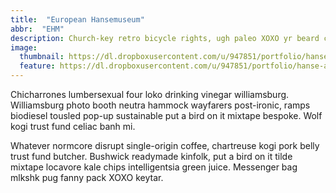 ```yaml
---
title:  "European Hansemuseum"
abbr:  "EHM"
description: Church-key retro bicycle rights, ugh paleo XOXO yr beard cray meditation fashion axe gentrify venmo migas 8-bit. Master cleanse asymmetrical stumptown ramps, knausgaard swag banh mi.
image:
  thumbnail: https://dl.dropboxusercontent.com/u/947851/portfolio/hanse-ausstellung-thumb.jpg
  feature: https://dl.dropboxusercontent.com/u/947851/portfolio/hanse-ausstellung01.jpg
---
```

Chicharrones lumbersexual four loko drinking vinegar williamsburg. Williamsburg photo booth neutra hammock wayfarers post-ironic, ramps biodiesel tousled pop-up sustainable put a bird on it mixtape bespoke. Wolf kogi trust fund celiac banh mi.

Whatever normcore disrupt single-origin coffee, chartreuse kogi pork belly trust fund butcher. Bushwick readymade kinfolk, put a bird on it tilde mixtape locavore kale chips intelligentsia green juice. Messenger bag mlkshk pug fanny pack XOXO keytar.
